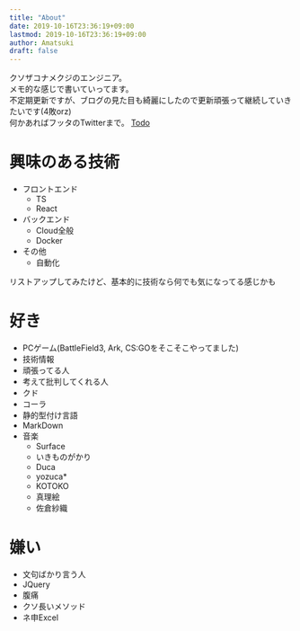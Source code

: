 ```yaml
---
title: "About"
date: 2019-10-16T23:36:19+09:00
lastmod: 2019-10-16T23:36:19+09:00
author: Amatsuki
draft: false
---
```

クソザコナメクジのエンジニア。  
メモ的な感じで書いていってます。  
不定期更新ですが、ブログの見た目も綺麗にしたので更新頑張って継続していきたいです(4敗orz)  
何かあればフッタのTwitterまで。
<a href="/todo">Todo</a>

# 興味のある技術
- フロントエンド
    - TS
    - React
- バックエンド
    - Cloud全般
    - Docker
- その他
    - 自動化

リストアップしてみたけど、基本的に技術なら何でも気になってる感じかも

# 好き
- PCゲーム(BattleField3, Ark, CS:GOをそこそこやってました)
- 技術情報
- 頑張ってる人
- 考えて批判してくれる人
- クド
- コーラ
- 静的型付け言語
- MarkDown
- 音楽
    - Surface
    - いきものがかり
    - Duca
    - yozuca*
    - KOTOKO
    - 真理絵
    - 佐倉紗織

# 嫌い
- 文句ばかり言う人
- JQuery
- 腹痛
- クソ長いメソッド
- ネ申Excel